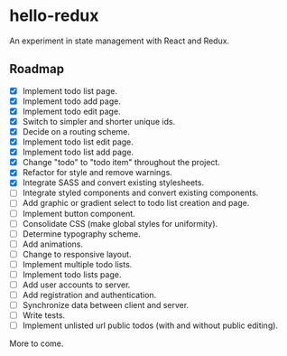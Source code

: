 # hello-redux

An experiment in state management with React and Redux.

## Roadmap

- [x] Implement todo list page.
- [x] Implement todo add page.
- [x] Implement todo edit page.
- [x] Switch to simpler and shorter unique ids.
- [x] Decide on a routing scheme.
- [x] Implement todo list edit page.
- [x] Implement todo list add page.
- [x] Change "todo" to "todo item" throughout the project.
- [x] Refactor for style and remove warnings.
- [x] Integrate SASS and convert existing stylesheets.
- [ ] Integrate styled components and convert existing components.
- [ ] Add graphic or gradient select to todo list creation and page.
- [ ] Implement button component.
- [ ] Consolidate CSS (make global styles for uniformity).
- [ ] Determine typography scheme.
- [ ] Add animations.
- [ ] Change to responsive layout.
- [ ] Implement multiple todo lists.
- [ ] Implement todo lists page.
- [ ] Add user accounts to server.
- [ ] Add registration and authentication.
- [ ] Synchronize data between client and server.
- [ ] Write tests.
- [ ] Implement unlisted url public todos (with and without public editing).

More to come.
